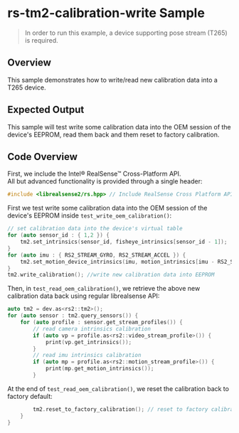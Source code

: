 # rs-tm2-calibration-write Sample

> In order to run this example, a device supporting pose stream (T265) is required.

## Overview
This sample demonstrates how to write/read new calibration data into a T265 device.

## Expected Output
This sample will test write some calibration data into the OEM session of the device's EEPROM, read them back and them reset to factory calibration.  

## Code Overview

First, we include the Intel® RealSense™ Cross-Platform API.  
All but advanced functionality is provided through a single header:
```cpp
#include <librealsense2/rs.hpp> // Include RealSense Cross Platform API
```

First we test write some calibration data into the OEM session of the device's EEPROM inside `test_write_oem_calibration()`:

```cpp
// set calibration data into the device's virtual table
for (auto sensor_id : { 1,2 }) {
    tm2.set_intrinsics(sensor_id, fisheye_intrinsics[sensor_id - 1]);
}
for (auto imu : { RS2_STREAM_GYRO, RS2_STREAM_ACCEL }) {
    tm2.set_motion_device_intrinsics(imu, motion_intrinsics[imu - RS2_STREAM_GYRO]);
}
tm2.write_calibration(); //write new calibration data into EEPROM
```

Then, in `test_read_oem_calibration()`, we retrieve the above new calibration data back using regular librealsense API:

```cpp
auto tm2 = dev.as<rs2::tm2>();
for (auto sensor : tm2.query_sensors()) {
    for (auto profile : sensor.get_stream_profiles()) {
        // read camera intrinsics calibration
        if (auto vp = profile.as<rs2::video_stream_profile>()) {
            print(vp.get_intrinsics());
        }
        // read imu intrinsics calibration
        if (auto mp = profile.as<rs2::motion_stream_profile>()) {
            print(mp.get_motion_intrinsics());
        }
```

At the end of `test_read_oem_calibration()`, we reset the calibration back to factory default:

```cpp
        tm2.reset_to_factory_calibration(); // reset to factory calibration
    }
}
```

